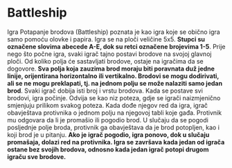 # Battleship

Igra Potapanje brodova (Battleship) poznata je kao igra koje se obično igra samo pomoću olovke i papira. Igra se na ploči veličine 5x5. **Stupci su označene slovima abecede A-E, dok su retci označene brojevima 1-5**. Prije nego što počne igra, svaki igrač tajno postavi brodove na svojoj glavnoj ploči. Od koliko polja će sastavljati brodove, ostaje na igračima da se dogovore. **Sva polja koja zauzima brod moraju biti poravnata duž jedne linije, orijentirana horizontalno ili vertikalno. Brodovi se mogu dodirivati, ali se ne mogu preklapati, tj. na jednom polju se može nalaziti samo jedan brod**. Svaki igrač dobija isti broj i vrstu brodova. Kada se postave svi brodovi, igra počinje. Odvija se kao niz poteza, gdje se igrači naizmjenično smjenjuju prilikom svakog poteza. Kada dođe njegov red da igra, igrač obavještava protivnika o jednom polju na njegovoj tabli koje gađa. Protivnik mu odgovara da li je promašio ili pogodio brod. U slučaju da se pogodi posljednje polje broda, protivnik ga obavještava da je brod potopljen, kao i koji brod je u pitanju. **Ako je igrač pogodio, igra ponovo, dok u slučaju promašaja, dolazi red na protivnika. Igra se završava kada jedan od igrača ostane bez svojih brodova, odnosno kada jedan igrač potopi drugom igraču sve brodove.**
